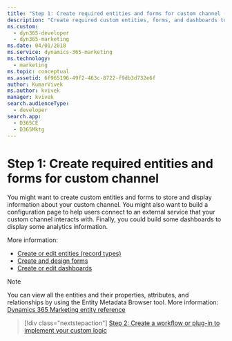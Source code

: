 ```yaml
---
title: "Step 1: Create required entities and forms for custom channel (Dynamics 365 Marketing Developer Guide) | MicrosoftDocs"
description: "Create required custom entities, forms, and dashboards to store and display information about your custom channel in Dynamics 365 Marketing."
ms.custom: 
  - dyn365-developer
  - dyn365-marketing
ms.date: 04/01/2018
ms.service: dynamics-365-marketing
ms.technology: 
  - marketing
ms.topic: conceptual
ms.assetid: 6f965196-49f2-463c-8722-f9db3d732e6f
author: KumarVivek
ms.author: kvivek
manager: kvivek
search.audienceType: 
  - developer
search.app: 
  - D365CE
  - D365Mktg
---
```

# Step 1: Create required entities and forms for custom channel

You might want to create custom entities and forms to store and display information about your custom channel. You might also want to build a configuration page to help users connect to an external service that your custom channel interacts with. Finally, you could build some dashboards to display some analytics information.

More information:
- [Create or edit entities (record types)](https://docs.microsoft.com/powerapps/maker/common-data-service/create-edit-entities)
- [Create and design forms](https://docs.microsoft.com/powerapps/maker/model-driven-apps/create-design-forms)
- [Create or edit dashboards](https://docs.microsoft.com/powerapps/maker/model-driven-apps/create-edit-dashboards)

> [!NOTE]
> You can view all the entities and their properties, attributes, and relationships by using the Entity Metadata Browser tool. More information: [Dynamics 365 Marketing entity reference](marketing-entity-reference.md)

> [!div class="nextstepaction"]
> [Step 2: Create a workflow or plug-in to implement your custom logic](create-workflow-plugin-custom-channel.md)
